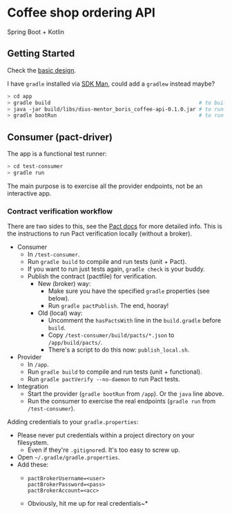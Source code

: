 # Coffee shop ordering API

Spring Boot + Kotlin

## Getting Started

Check the [basic design](https://docs.google.com/a/dius.com.au/document/d/1s9jNOQtfjHfah_io6iCLmjexcaFs4Fr_KsK553N8TZs/edit?usp=sharing).

I have `gradle` installed via [SDK Man](http://sdkman.io/), could add a `gradlew` instead maybe?

```bash
> cd app
> gradle build                                                # to build and run tests
> java -jar build/libs/dius-mentor_boris_coffee-api-0.1.0.jar # to run the app (with colours!)
> gradle bootRun                                              # to run the app (without colours)
```

## Consumer (pact-driver)

The app is a functional test runner:

```bash
> cd test-consumer
> gradle run
```

The main purpose is to exercise all the provider endpoints, not be an interactive app.

### Contract verification workflow

There are two sides to this, see the [Pact docs](https://docs.pact.io/) for more detailed info.
This is the instructions to run Pact verification locally (without a broker).

- Consumer
    - In `/test-consumer`.
    - Run `gradle build` to compile and run tests (unit + Pact).
    - If you want to run just tests again, `gradle check` is your buddy.
    - Publish the contract (pactfile) for verification.
        - New (broker) way:
            - Make sure you have the specified `gradle` properties (see below).
            - Run `gradle pactPublish`. The end, hooray!
        - Old (local) way:
            - Uncomment the `hasPactsWith` line in the `build.gradle` before `build`.
            - Copy `/test-consumer/build/pacts/*.json` to `/app/build/pacts/`.
            - There's a script to do this now: `publish_local.sh`.
- Provider
    - In `/app`.
    - Run `gradle build` to compile and run tests (unit + functional).
    - Run `gradle pactVerify --no-daemon` to run Pact tests.
- Integration
    - Start the provider (`gradle bootRun` from `/app`). Or the `java` line above.
    - Run the consumer to exercise the real endpoints (`gradle run` from `/test-consumer`).

Adding credentials to your `gradle.properties`:

- Please never put credentials within a project directory on your filesystem.
    - Even if they're `.gitignore`d. It's too easy to screw up.
- Open `~/.gradle/gradle.properties`.
- Add these:
    - ```
      pactBrokerUsername=<user>
      pactBrokerPassword=<pass>
      pactBrokerAccount=<acc>
      ```
    - Obviously, hit me up for real credentials~*
